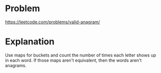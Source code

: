 # Problem

https://leetcode.com/problems/valid-anagram/

# Explanation

Use maps for buckets and count the number of times each letter shows up in each word. If those maps aren't equivalent, then the words aren't anagrams.


